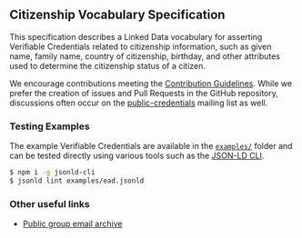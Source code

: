 ## Citizenship Vocabulary Specification

This specification describes a Linked Data vocabulary for asserting
Verifiable Credentials related to citizenship information, such as
given name, family name, country of citizenship, birthday, and other
attributes used to determine the citizenship status of a citizen.

We encourage contributions meeting the [Contribution
Guidelines](CONTRIBUTING.md).  While we prefer the creation of issues
and Pull Requests in the GitHub repository, discussions often occur
on the
[public-credentials](http://lists.w3.org/Archives/Public/public-credentials/)
mailing list as well.

### Testing Examples

The example Verifiable Credentials are available in the [`examples/`](examples/)
folder and can be tested directly using various tools such as the
[JSON-LD CLI](https://github.com/digitalbazaar/jsonld-cli).

```sh
$ npm i -g jsonld-cli
$ jsonld lint examples/ead.jsonld
```

### Other useful links
* [Public group email archive](https://lists.w3.org/Archives/Public/public-credentials/)
